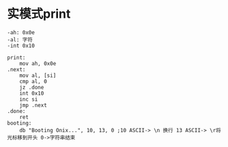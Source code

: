 # 实模式print

    -ah: 0x0e
    -al: 字符
    -int 0x10

```
print:
    mov ah, 0x0e
.next:
    mov al, [si]
    cmp al, 0
    jz .done
    int 0x10
    inc si
    jmp .next
.done:
    ret
booting:
    db "Booting Onix...", 10, 13, 0 ;10 ASCII-> \n 换行 13 ASCII-> \r将光标移到开头 0->字符串结束
```

